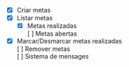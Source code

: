 - [x] Criar metas <br>
- [x] Listar metas <br>
    - [x] Metas realizadas <br>
    [ ] Metas abertas <br>
- [x] Marcar/Desmarcar metas realizadas<br>
[ ] Remover metas <br>
[ ] Sistema de mensages